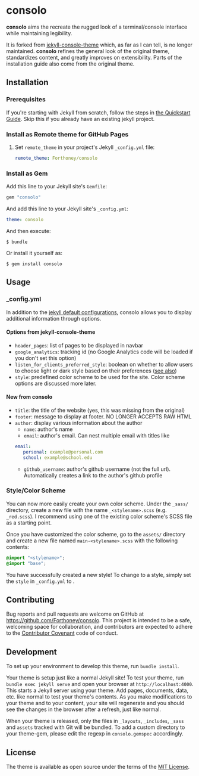 # consolo

**consolo** aims the recreate the rugged look of a terminal/console interface while maintaining legibility.

It is forked from [jekyll-console-theme](https://github.com/b2a3e8/jekyll-theme-console) which, as far as I can tell, is no longer maintained.
**consolo** refines the general look of the original theme, standardizes content, and greatly improves on extensibility. 
Parts of the installation guide also come from the original theme.

## Installation

### Prerequisites

If you're starting with Jekyll from scratch, follow the steps in [the Quickstart Guide](https://jekyllrb.com/docs/). Skip this if you already have an existing jekyll project.

### Install as Remote theme for GitHub Pages

1. Set `remote_theme` in your project's Jekyll `_config.yml` file:

   ```yaml
   remote_theme: Forthoney/consolo
   ```

### Install as Gem

Add this line to your Jekyll site's `Gemfile`:

```ruby
gem "consolo"
```

And add this line to your Jekyll site's `_config.yml`:

```yaml
theme: consolo
```

And then execute:

    $ bundle

Or install it yourself as:

    $ gem install consolo

## Usage

### _config.yml
In addition to the [jekyll default configurations](https://jekyllrb.com/docs/configuration/default/), consolo allows you to display additional information through options.

#### Options from jekyll-console-theme
- `header_pages`: list of pages to be displayed in navbar
- `google_analytics`: tracking id (no Google Analytics code will be loaded if you don't set this option)
- `listen_for_clients_preferred_style`: boolean on whether to allow users to choose light or dark style based on their preferences ([see also](https://developer.mozilla.org/en-US/docs/Web/CSS/@media/prefers-color-scheme))
- `style`: predefined color scheme to be used for the site. Color scheme options are discussed more later.

#### New from consolo
- `title`: the title of the website (yes, this was missing from the original)
- `footer`: message to display at footer. NO LONGER ACCEPTS RAW HTML
- `author`: display various information about the author
   - `name`: author's name
   - `email`: author's email. Can nest multiple email with titles like
   ```YAML
   email:
      personal: example@personal.com
      school: example@school.edu
   ```
   - `github_username`: author's github username (not the full url). Automatically creates a link to the author's github profile

### Style/Color Scheme
You can now more easily create your own color scheme. Under the `_sass/` directory, create a new file with the name `_<stylename>.scss` (e.g. `_red.scss`).
I recommend using one of the existing color scheme's SCSS file as a starting point.

Once you have customized the color scheme, go to the `assets/` directory and create a new file named `main-<stylename>.scss` with the following contents:
```SCSS
@import "<stylename>";
@import "base";
```
You have successfully created a new style!
To change to a style, simply set the `style` in `_config.yml` to <stylename>.

## Contributing

Bug reports and pull requests are welcome on GitHub at https://github.com/Forthoney/consolo. This project is intended to be a safe, welcoming space for collaboration, and contributors are expected to adhere to the [Contributor Covenant](http://contributor-covenant.org) code of conduct.

## Development

To set up your environment to develop this theme, run `bundle install`.

Your theme is setup just like a normal Jekyll site! To test your theme, run `bundle exec jekyll serve` and open your browser at `http://localhost:4000`. This starts a Jekyll server using your theme. Add pages, documents, data, etc. like normal to test your theme's contents. As you make modifications to your theme and to your content, your site will regenerate and you should see the changes in the browser after a refresh, just like normal.

When your theme is released, only the files in `_layouts`, `_includes`, `_sass` and `assets` tracked with Git will be bundled.
To add a custom directory to your theme-gem, please edit the regexp in `consolo.gemspec` accordingly.

## License

The theme is available as open source under the terms of the [MIT License](https://opensource.org/licenses/MIT).

